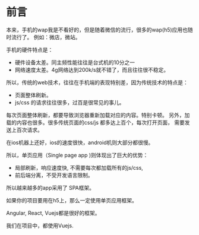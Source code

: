 # 前言

本来，手机的wap我是不看好的，但是随着微信的流行，很多的wap(h5)应用也随时流行了。
例如：微店，微站。

手机的硬件特点是：

- 硬件设备太差。同主频性能往往是台式机的10分之一
- 网络速度太差。4g网络达到200k/s就不错了，而且往往很不稳定。

所以，传统的web技术，往往在手机端的表现特别差，因为传统技术的特点是：

- 页面整体刷新。
- js/css 的请求往往很多，过百是很常见的事儿。

每次页面整体刷新，都要导致浏览器重新加载对应的内容。特别卡顿。
另外，加载的内容也很多。很多传统页面的css/js 都多达上百个，每次打开页面，
需要发送上百次请求。

在ios机器上还好，ios的速度很快，android机则大部分都很慢。

所以，单页应用（Single page app )则体现出了巨大的优势：

- 局部刷新，响应速度快, 不需要每次都加载所有的js/css,
- 前后端分离，不受开发语言限制。

所以越来越多的app采用了 SPA框架。

如果你的项目要用在h5上，那么一定使用单页应用框架。

Angular, React, Vuejs都是很好的框架。

我们在项目中，都使用Vuejs.

